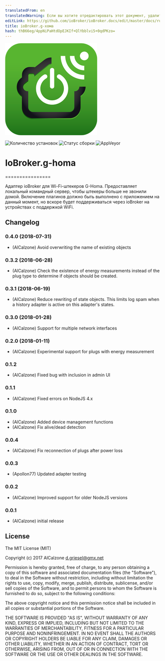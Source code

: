 ```yaml
---
translatedFrom: en
translatedWarning: Если вы хотите отредактировать этот документ, удалите поле «translationFrom», в противном случае этот документ будет снова автоматически переведен
editLink: https://github.com/ioBroker/ioBroker.docs/edit/master/docs/ru/adapterref/iobroker.g-homa/README.md
title: ioBroker.g-хома
hash: thB66eg/4ppNiPaHtdOpEJKIf+QlYbblvi5+0qdPKzo=
---
```

![логотип](../../../en/adapterref/iobroker.g-homa/admin/g-homa.png)

![Количество установок](http://iobroker.live/badges/g-homa-stable.svg)
![Статус сборки](https://travis-ci.org/AlCalzone/ioBroker.g-homa.svg?branch=master)
![AppVeyor](https://ci.appveyor.com/api/projects/status/github/AlCalzone/ioBroker.g-homa?branch=master&svg=true)

# IoBroker.g-homa
================

Адаптер ioBroker для Wi-Fi-штекеров G-Homa. Предоставляет локальный командный сервер, чтобы штекеры больше не звонили домой.
Включение плагинов должно быть выполнено с приложением на данный момент, но вскоре будет поддерживаться через ioBroker на устройствах с поддержкой WiFi.

## Changelog

### 0.4.0 (2018-07-31)
* (AlCalzone) Avoid overwriting the name of existing objects

### 0.3.2 (2018-06-28)
* (AlCalzone) Check the existence of energy measurements instead of the plug type to determine if objects should be created.

### 0.3.1 (2018-06-19)
* (AlCalzone) Reduce rewriting of state objects. This limits log spam when a history adapter is active on this adapter's states.

### 0.3.0 (2018-01-28)
* (AlCalzone) Support for multiple network interfaces

### 0.2.0 (2018-01-11)
* (AlCalzone) Experimental support for plugs with energy measurement

### 0.1.2
* (AlCalzone) Fixed bug with inclusion in admin UI

### 0.1.1
* (AlCalzone) Fixed errors on NodeJS 4.x

### 0.1.0
* (AlCalzone) Added device management functions
* (AlCalzone) Fix alive/dead detection

### 0.0.4
* (AlCalzone) Fix reconnection of plugs after power loss

### 0.0.3
* (Apollon77) Updated adapter testing

### 0.0.2
* (AlCalzone) Improved support for older NodeJS versions

### 0.0.1
* (AlCalzone) initial release

## License
The MIT License (MIT)

Copyright (c) 2017 AlCalzone <d.griesel@gmx.net>

Permission is hereby granted, free of charge, to any person obtaining a copy
of this software and associated documentation files (the "Software"), to deal
in the Software without restriction, including without limitation the rights
to use, copy, modify, merge, publish, distribute, sublicense, and/or sell
copies of the Software, and to permit persons to whom the Software is
furnished to do so, subject to the following conditions:

The above copyright notice and this permission notice shall be included in
all copies or substantial portions of the Software.

THE SOFTWARE IS PROVIDED "AS IS", WITHOUT WARRANTY OF ANY KIND, EXPRESS OR
IMPLIED, INCLUDING BUT NOT LIMITED TO THE WARRANTIES OF MERCHANTABILITY,
FITNESS FOR A PARTICULAR PURPOSE AND NONINFRINGEMENT. IN NO EVENT SHALL THE
AUTHORS OR COPYRIGHT HOLDERS BE LIABLE FOR ANY CLAIM, DAMAGES OR OTHER
LIABILITY, WHETHER IN AN ACTION OF CONTRACT, TORT OR OTHERWISE, ARISING FROM,
OUT OF OR IN CONNECTION WITH THE SOFTWARE OR THE USE OR OTHER DEALINGS IN
THE SOFTWARE.